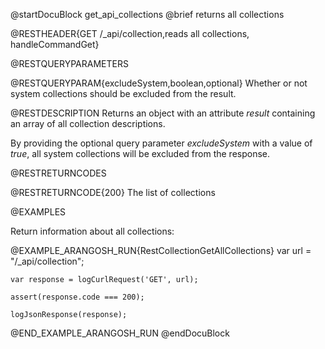 
@startDocuBlock get_api_collections
@brief returns all collections

@RESTHEADER{GET /_api/collection,reads all collections, handleCommandGet}

@RESTQUERYPARAMETERS

@RESTQUERYPARAM{excludeSystem,boolean,optional}
Whether or not system collections should be excluded from the result.

@RESTDESCRIPTION
Returns an object with an attribute *result* containing an
array of all collection descriptions.

By providing the optional query parameter *excludeSystem* with a value of
*true*, all system collections will be excluded from the response.

@RESTRETURNCODES

@RESTRETURNCODE{200}
The list of collections

@EXAMPLES

Return information about all collections:

@EXAMPLE_ARANGOSH_RUN{RestCollectionGetAllCollections}
    var url = "/_api/collection";

    var response = logCurlRequest('GET', url);

    assert(response.code === 200);

    logJsonResponse(response);
@END_EXAMPLE_ARANGOSH_RUN
@endDocuBlock
